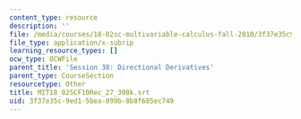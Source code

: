 ```yaml
---
content_type: resource
description: ''
file: /media/courses/18-02sc-multivariable-calculus-fall-2010/3f37e35c9ed15bea899b8b8f685ec749_MIT18_02SCF10Rec_27_300k.vtt
file_type: application/x-subrip
learning_resource_types: []
ocw_type: OCWFile
parent_title: 'Session 38: Directional Derivatives'
parent_type: CourseSection
resourcetype: Other
title: MIT18_02SCF10Rec_27_300k.srt
uid: 3f37e35c-9ed1-5bea-899b-8b8f685ec749
---
```

